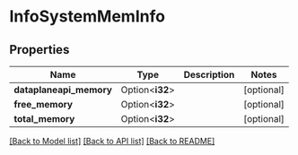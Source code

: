 # InfoSystemMemInfo

## Properties

Name | Type | Description | Notes
------------ | ------------- | ------------- | -------------
**dataplaneapi_memory** | Option<**i32**> |  | [optional]
**free_memory** | Option<**i32**> |  | [optional]
**total_memory** | Option<**i32**> |  | [optional]

[[Back to Model list]](../README.md#documentation-for-models) [[Back to API list]](../README.md#documentation-for-api-endpoints) [[Back to README]](../README.md)


